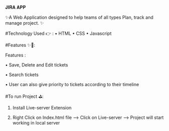 𝐉𝐈𝐑𝐀 𝐀𝐏𝐏

✨A Web Application designed to help teams of all types Plan, track and manage project. ✨

#Technology Used 👉 : • HTML • CSS • Javascript

#Features ✨🎊:

Features : 

• Save, Delete and Edit tickets

• Search tickets

• User can also give priority to tickets according to their timeline

#To run Project ⛳:

1. Install Live-server Extension

2. Right Click on Index.html file --> Click on Live-server --> Project will start working in local server
